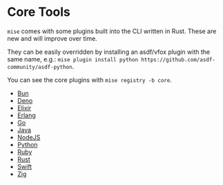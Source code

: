 # Core Tools

`mise` comes with some plugins built into the CLI written in Rust. These are new and will improve over
time.

They can be easily overridden by installing an asdf/vfox plugin with the same name, e.g.: `mise plugin install python https://github.com/asdf-community/asdf-python`.

You can see the core plugins with `mise registry -b core`.

- [Bun](/lang/bun)
- [Deno](/lang/deno)
- [Elixir](/lang/elixir)
- [Erlang](/lang/erlang)
- [Go](/lang/go)
- [Java](/lang/java)
- [NodeJS](/lang/node)
- [Python](/lang/python)
- [Ruby](/lang/ruby)
- [Rust](/lang/rust)
- [Swift](/lang/swift)
- [Zig](/lang/zig)
